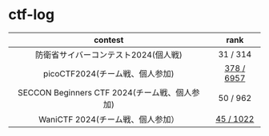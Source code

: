 # ctf-log

|contest|rank|
|:--:|:--:|
|防衛省サイバーコンテスト2024(個人戦)|31 / 314|
|picoCTF2024(チーム戦、個人参加)|[378 / 6957](https://play.picoctf.org/events/73/scoreboards)|
|SECCON Beginners CTF 2024(チーム戦、個人参加)|50 / 962|
|WaniCTF 2024(チーム戦、個人参加）|[45 / 1022](https://wanictf.org/2024/)|
